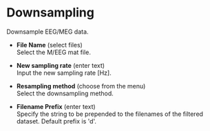 # Downsampling  
Downsample EEG/MEG data.   

* **File Name** (select files)  
Select the M/EEG mat file.   

* **New sampling rate** (enter text)  
Input the new sampling rate [Hz].   

* **Resampling method** (choose from the menu)  
Select the downsampling method.   

* **Filename Prefix** (enter text)  
Specify the string to be prepended to the filenames of the filtered dataset. Default prefix is 'd'.   
